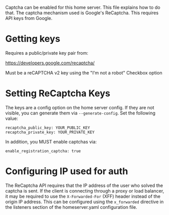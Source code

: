 Captcha can be enabled for this home server. This file explains how to do that.
The captcha mechanism used is Google's ReCaptcha. This requires API keys from Google.

Getting keys
============

Requires a public/private key pair from:

<https://developers.google.com/recaptcha/>

Must be a reCAPTCHA v2 key using the "I'm not a robot" Checkbox option

Setting ReCaptcha Keys
======================

The keys are a config option on the home server config. If they are not
visible, you can generate them via `--generate-config`. Set the following value:

    recaptcha_public_key: YOUR_PUBLIC_KEY
    recaptcha_private_key: YOUR_PRIVATE_KEY

In addition, you MUST enable captchas via:

    enable_registration_captcha: true

Configuring IP used for auth
============================

The ReCaptcha API requires that the IP address of the user who solved the
captcha is sent. If the client is connecting through a proxy or load balancer,
it may be required to use the `X-Forwarded-For` (XFF) header instead of the origin
IP address. This can be configured using the `x_forwarded` directive in the
listeners section of the homeserver.yaml configuration file.
